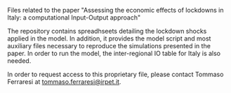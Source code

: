 Files related to the paper "Assessing the economic effects of lockdowns in Italy: a computational Input-Output approach"

The repository contains spreadhseets detailing the lockdown shocks applied in the model. 
In addition, it provides the model script and most auxiliary files necessary to reproduce the simulations presented in the paper.
In order to run the model, the inter-regional IO table for Italy is also needed.

In order to request access to this proprietary file, please contact Tommaso Ferraresi at tommaso.ferraresi@irpet.it.
